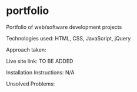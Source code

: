 # portfolio
Portfolio of web/software development projects

Technologies used: HTML, CSS, JavaScript, jQuery

Approach taken: 

Live site link: TO BE ADDED

Installation Instructions: N/A

Unsolved Problems: 
